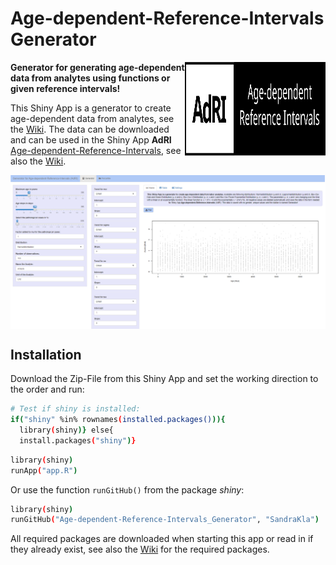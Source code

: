 # Age-dependent-Reference-Intervals Generator 

<img src="www/Logo.svg" width="225px" height="150px" align="right"/>

**Generator for generating age-dependent data from analytes using functions or given reference intervals!**


This Shiny App is a generator to create age-dependent data from analytes, see the [Wiki](https://github.com/SandraKla/Age-dependent-Reference-Intervals_Generator/wiki). The data can be downloaded and can be used in the Shiny App **AdRI** [Age-dependent-Reference-Intervals](https://github.com/SandraKla/Age-dependent-Reference-Intervals), see also the [Wiki](https://github.com/SandraKla/Age-dependent-Reference-Intervals/wiki/Data-from-Generator). 

<img src="www/shiny.png" align="center"/>

## Installation

Download the Zip-File from this Shiny App and set the working direction to the order and run:

```bash
# Test if shiny is installed:
if("shiny" %in% rownames(installed.packages())){
  library(shiny)} else{
  install.packages("shiny")}
```

```bash
library(shiny)
runApp("app.R")
```
Or use the function ```runGitHub()``` from the package *shiny*:

```bash
library(shiny)
runGitHub("Age-dependent-Reference-Intervals_Generator", "SandraKla")
```

All required packages are downloaded when starting this app or read in if they already exist, see also the [Wiki](https://github.com/SandraKla/Age-dependent-Reference-Intervals_Generator/wiki) for the required packages.
